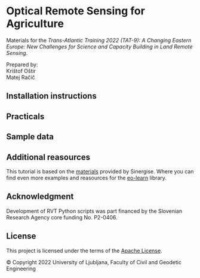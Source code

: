 # Optical Remote Sensing for Agriculture

Materials for the *Trans-Atlantic Training 2022 (TAT-9): A Changing Eastern Europe: New Challenges for Science and Capacity Building in Land Remote Sensing*.

Prepared by:  
Krištof Oštir  
Matej Račič 

## Installation instructions

## Practicals

## Sample data

## Additional reasources
This tutorial is based on the [materials](https://github.com/sentinel-hub/eo-learn-workshop/) provided by Sinergise. Where you can find even more examples and reasources for the [eo-learn](https://github.com/sentinel-hub/eo-learn) library.

## Acknowledgment

Development of RVT Python scripts was part financed by the Slovenian Research Agency core funding No. P2-0406.

## License
This project is licensed under the terms of the [Apache License](LICENSE).

© Copyright 2022 University of Ljubljana, Faculty of Civil and Geodetic Engineering